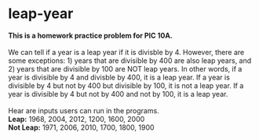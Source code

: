 # leap-year
<b>This is a homework practice problem for PIC 10A.</b>
<br />
<br />
We can tell if a year is a leap year if it is divisble by 4. However, there are some exceptions: 1) years that are divisible by 400 are also leap years, and 2) years that are divisible by 100 are NOT leap years. In other words, if a year is divisible by 4 and divisble by 400, it is a leap year. If a year is divisible by 4 but not by 400 but divisible by 100, it is not a leap year. If a year is divisible by 4 but not by 400 and not by 100, it is a leap year. 
<br />
<br />
Hear are inputs users can run in the programs.
<br />
<b>Leap:</b> 1968, 2004, 2012, 1200, 1600, 2000
<br />
<b>Not Leap:</b> 1971, 2006, 2010, 1700, 1800, 1900
